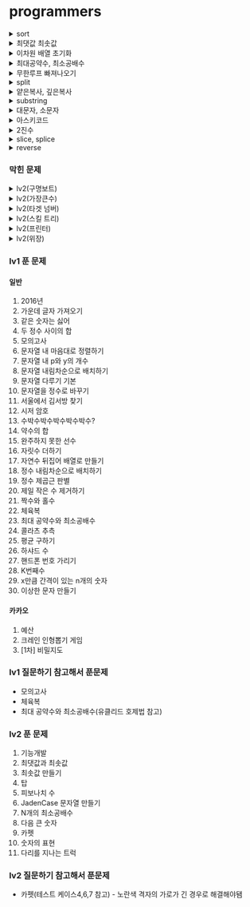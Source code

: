 # programmers

<details>
<summary>sort</summary>
<div markdown="1">

``` javascript
arr = [1, 3, 7, 5, 21, 13, 44]

1. 오름차순
arr.sort(function (a,b){ return a-b; }) // [ 1, 3, 5, 7, 13, 21, 44 ]

2. 내림차순
arr.sort(function (a,b){ return b-a; }) // [ 44, 21, 13, 7, 5, 3, 1 ]
```

</div>
</details>

<details>
<summary>최댓값 최솟값</summary>
<div markdown="1">

``` javascript
var arr = [1, 2, 3]
var max = 0;
var min = 0;

- Number
max = Math.max(1, 2, 3) // 3
min = Math.min(1, 2, 3) // 1

- Array
max = Math.max.apply(null, arr) // 3
min = Math.min.apply(null, arr) // 1
```

</div>
</details>

<details>
<summary>이차원 배열 초기화</summary>
<div markdown="1">

``` javascript
arr = [1,2,3]
col = []

for(var i=0; i<arr.length; i++) {
  col.push([i])
}

console.log(col) // [[0],[1],[2]]
```

</div>
</details>

<details>
<summary>최대공약수, 최소공배수</summary>

<div markdown="1">

- 유클리드 호제법
  - 최대공약수 -> 큰수%작은수 == 0 일때까지 재귀 호출(0일 경우 작은수가 최대 공약)
  - 최소공배수 -> (큰수*작은수)/최대공약수

```
예시) 34, 52

최대 공약수
52%32 = 20
32%20 = 12
20%12 = 8
12%8 = 4
8%4 = 0       >> 4 최대 공약수

최소 공배수
(52*32)/최대 공약수

```
</div>
</details>

<details>
<summary>무한루프 빠져나오기</summary>
<div markdown="1">

``` javascript
var count = 0;
while(true) {
  count++
  if(count == 10) {
    return false
  }

  ... 소스

}
```

</div>
</details>

<details>
<summary>split</summary>
<div markdown="1">

``` javascript
// 문자열을 특정 기준에 맞게 배열로 바꿔주는 함수

var a = "helloWorld"
var b = "h e l l o W o r l d"
var c = "h-e-l-l-o-W-o-r-l-d"

var aa = a.split("")
var bb = b.split(" ")
var cc = c.split("-")

console.log(aa) // 	[ 'h', 'e', 'l', 'l', 'o', 'W', 'o', 'r', 'l', 'd' ]
console.log(bb) // 	[ 'h', 'e', 'l', 'l', 'o', 'W', 'o', 'r', 'l', 'd' ]
console.log(cc) // 	[ 'h', 'e', 'l', 'l', 'o', 'W', 'o', 'r', 'l', 'd' ]

```

</div>
</details>

<details>
<summary>얕은복사, 깊은복사</summary>
<div markdown="1">

``` javascript
// 얕은 복사 -> 기존 배열에 영향을 끼침
// 깊은 복사 -> 기존 배열에 영향을 안끼침
var a = [12, 2, 34, 4] // 기존 배열
var b = a // 얕은 복사
var c = Array.from(a) // 깊은 복사

a.reverse() // 기존 배열 변경
c.push(123123) // 깊은 복사한 배열 변경

console.log(a) // 기존 배열
console.log(b) // 얕은 복사
console.log(c) // 깊은 복사
```

</div>
</details>

</div>
</details>

<details>
<summary>substring</summary>
<div markdown="1">

```

```

</div>
</details>

<details>
<summary>대문자, 소문자</summary>
<div markdown="1">

```

```

</div>
</details>

<details>
<summary>아스키코드</summary>
<div markdown="1">

```

```

</div>
</details>

<details>
<summary>2진수</summary>
<div markdown="1">

```

```

</div>
</details>

<details>
<summary>slice, splice</summary>
<div markdown="1">

```

```

</div>
</details>

<details>
<summary>reverse</summary>
<div markdown="1">

```

```

</div>
</details>

### 막힌 문제
<details>
<summary>lv2(구명보트)</summary>
<div markdown="1">
!! 한명 남았을때 반복문이랑 함수에서 못빠져나옴

입력값 〉	[10, 20, 30, 40, 50, 60, 70, 80, 90], 100  
출력 〉

배 갯수 : 0,   
남은 사람 몸무게: 10,20,30,40,50,60,70,80,90,  
최댓값+최솟값<무게제한 일대 까지 최댓값 감소하는 index : 1

배 갯수 : 1,  
남은 사람 몸무게: 20,30,40,50,60,70,80,  
최댓값+최솟값<무게제한 일대 까지 최댓값 감소하는 index : 1

배 갯수 : 2,  
남은 사람 몸무게: 30,40,50,60,70,  
최댓값+최솟값<무게제한 일대 까지 최댓값 감소하는 index : 1

배 갯수 : 3,
남은 사람 몸무게: 40,50,60,  
최댓값+최솟값<무게제한 일대 까지 최댓값 감소하는 index : 1

한명 일때  
한명 일때  
한명 일때  
한명 일때  
한명 일때  

섬에 한명 남았을때 처리를 다시 생각해봐야 할듯

</div>
</details>

<details>
<summary>lv2(가장큰수)</summary>
<div markdown="1">

``` javascript
막힌 부분numbers에 있는 값을cal 변수에 2차원 배열로 넣었는데 그이후에 막힘
ex)
<!-- numbers = [12, 24, 33, 1, 51]
cal = [[1, 2], [2, 4], [3, 3], [1], [5, 1]]
이 상태에서 cal[i][0]이 큰 수를 가장 우선으로 answer변수에 넣고
만약 cal[i][0]와 cal[i+1][0]이 같은경우에는
반복문을 통해 큰수를 찾으려고 하는데 머리가 막힘 -->

function solution(numbers) {
    var answer = '';
    var cal = []
    var a = numbers.sort().reverse().join(" ")
    var num = 0
    for(var i=0; i<numbers.length; i++) {
        cal.push([])
        for(var j=num; j<a.length; j++) {
            if(a[j] !== " ") {
                cal[i].push(a[j])
                num++
            } else {
                num++
                break;
            }
        }
    }

    console.log(a)
    console.log(cal)
    var count = 0;
    while(cal.length>0) {
        count++
        if(count == 10) {
            break;
        }
        for(var i=0; i<cal.length; i++) {
            if(i < cal.length-1 &&cal[i][0] > cal[i+1][0]) {
                answer += cal[i]
                cal.shift()
                break;
            } else {
                answer += cal[i+1]
                break;
            }
        }
    }
    console.log(answer)

    return answer;
}
```

</div>
</details>

<details>
<summary>lv2(타겟 넘버)</summary>
<div markdown="1">

``` javascript
function solution(numbers, target) {
    var answer = 0;
    for(var i=0; i<numbers.length; i++) {
        var cal = 0;
        for(var j=0; j<numbers.length; j++) {
            if(cal > target) {
                cal -=  numbers[j]
                continue;
            }
            if(cal <= target) {
                cal += numbers[j]
                if(cal == target) {
                    continue;
                }
            }
        }
        if(cal==target && j==numbers.length) {
            answer++
        }
    }
    return answer;
}
```

</div>
</details>

<details>
<summary>lv2(스킬 트리)</summary>
<div markdown="1">


``` javascript
// 순서는 뽑았는데 [0,1,2,0] [1,3,4] 순서를 못구하겠음
function solution(skill, skill_trees) {
    var answer = 0;


        for(var i=0; i<skill_trees.length; i++) {
            var a = []
            for(var q=0; q<skill.length; q++) {
                a.push(0)
            }
            for(var j=0; j<skill_trees[i].length; j++) {
                for(var k=0; k<skill.length; k++) {
                    if(skill[k] == skill_trees[i][j]) {
                        a[k] = j+1

                    }
                }
            }
            console.log(a, i, j, k)
            answer++
            for(var w=0; w<a.length; w++) {
                if(w<a.length-1 && a[w]>a[w+1]) {
                    answer--
                    break;
                }
            }

        }


    return answer;
}
```

</div>
</details>

<details>
<summary>lv2(프린터)</summary>
<div markdown="1">

``` javascript
function solution(priorities, location) {
    var answer = 0;
    var count = 0;
    while(true) {
        var max = Math.max.apply(null, priorities)
        count++
        if(count == 10) {
            break;
        }
        if(priorities[location] == max) {
            return answer += 1
        }
        for(var i=priorities[location]; i<priorities.length; i++) {
            if(priorities[location] < priorities[i]) {
                answer += priorities.length-i
                priorities.splice(i, priorities.length-i)
                console.log(priorities)
            }
        }
    }
    return answer;
}
```

</div>
</details>

<details>
<summary>lv2(위장)</summary>
<div markdown="1">

``` javascript
function solution(clothes) {
    var answer = clothes.length;
    var hash = {};
    var tail = [];
    var sum = [];

    for(var i=0; i<clothes.length; i++) {
        tail = null;
        for(var j=0; j<clothes[i].length; j++) {
            var value = clothes[i][1]
            if(tail != value) {
                if(!hash[value]) {
                    hash[value] = 1
                } else {
                    hash[value]++
                }
            }
            tail = value
        }
    }
    console.log(hash)
    if(Object.keys(hash).length>1) {
        var cal = [];
        for(var value in hash) {
            cal[value] = hash[]
        }
    }
    return answer;
}
```

</div>
</details>

### lv1 푼 문제

#### 일반
1. 2016년
2. 가운데 글자 가져오기
3. 같은 숫자는 싫어
4. 두 정수 사이의 합
5. 모의고사
6. 문자열 내 마음대로 정렬하기
7. 문자열 내 p와 y의 개수
8. 문자열 내림차순으로 배치하기
9. 문자열 다루기 기본
10. 문자열을 정수로 바꾸기
11. 서울에서 김서방 찾기
12. 시저 암호
13. 수박수박수박수박수박수?
14. 약수의 합
15. 완주하지 못한 선수
16. 자릿수 더하기
17. 자연수 뒤집어 배열로 만들기
18. 정수 내림차순으로 배치하기
19. 정수 제곱근 판별
20. 제일 작은 수 제거하기
21. 짝수와 홀수
22. 체육복
23. 최대 공약수와 최소공배수
24. 콜라츠 추측
25. 평균 구하기
26. 하샤드 수
27. 핸드폰 번호 가리기
28. K번째수
29. x만큼 간격이 있는 n개의 숫자
30. 이상한 문자 만들기


#### 카카오
1. 예산
2. 크레인 인형뽑기 게임
3. [1차] 비밀지도

### lv1 질문하기 참고해서 푼문제
- 모의고사
- 체육복
- 최대 공약수와 최소공배수(유클리드 호제법 참고)

### lv2 푼 문제
1. 기능개발
2. 최댓값과 최솟값
3. 최솟값 만들기
4. 탑
5. 피보나치 수
6. JadenCase 문자열 만들기
7. N개의 최소공배수
8. 다음 큰 숫자
9. 카펫
10. 숫자의 표현
11. 다리를 지나는 트럭

### lv2 질문하기 참고해서 푼문제
- 카펫(테스트 케이스4,6,7 참고) - 노란색 격자의 가로가 긴 경우로 해결해야됌
